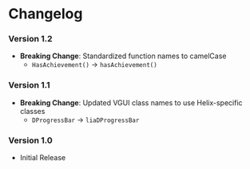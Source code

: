 # Changelog

### Version 1.2

- **Breaking Change**: Standardized function names to camelCase
  - `HasAchievement()` → `hasAchievement()`

### Version 1.1

- **Breaking Change**: Updated VGUI class names to use Helix-specific classes
  - `DProgressBar` → `liaDProgressBar`

### Version 1.0

- Initial Release
